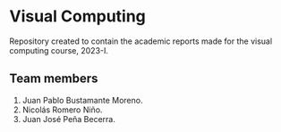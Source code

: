 # Visual Computing

Repository created to contain the academic reports made for the visual computing course, 2023-I.

## Team members

1. Juan Pablo Bustamante Moreno.
2. Nicolás Romero Niño.
3. Juan José Peña Becerra.